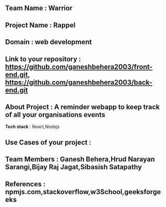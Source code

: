 ## Team Name : Warrior
## Project Name : Rappel


## Domain : web development



## Link to your repository : https://github.com/ganeshbehera2003/front-end.git, https://github.com/ganeshbehera2003/back-end.git

## About Project : A reminder webapp to keep track of all your organisations events








**Tech stack** : React,Nodejs

 

## Use Cases of your project : 


## Team Members : Ganesh Behera,Hrud Narayan Sarangi,Bijay Raj Jagat,Sibasish Satapathy


## References : npmjs.com,stackoverflow,w3School,geeksforgeeks
